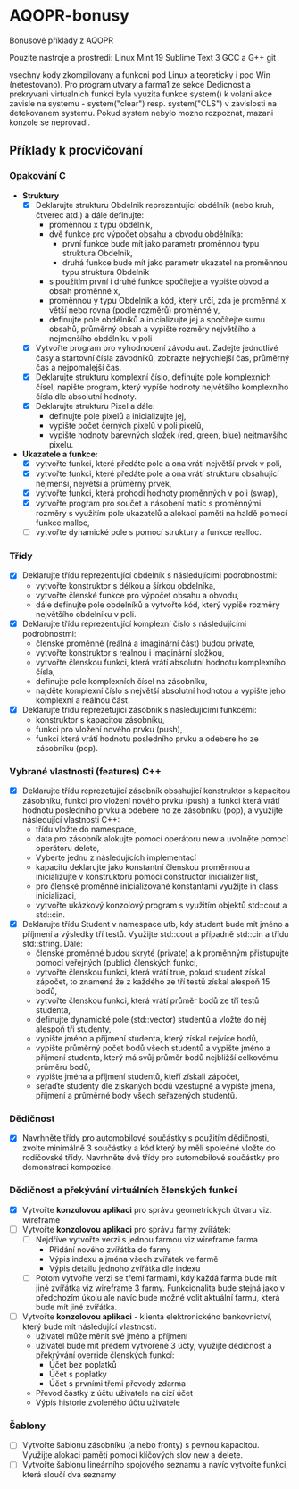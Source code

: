 # AQOPR-bonusy
Bonusové příklady z AQOPR

Pouzite nastroje a prostredi:
Linux Mint 19
Sublime Text 3
GCC a G++
git

vsechny kody zkompilovany a funkcni pod Linux a teoreticky i pod Win (netestovano). Pro program utvary a farma1 ze sekce Dedicnost a prekryvani virtualnich funkci byla vyuzita funkce system() k volani akce zavisle na systemu - system("clear") resp. system("CLS") v zavislosti na detekovanem systemu. Pokud system nebylo mozno rozpoznat, mazani konzole se neprovadi.

## Příklady k procvičování

### Opakování C
- **Struktury**
  - [x] Deklarujte strukturu Obdelnik reprezentující obdélník (nebo kruh, čtverec atd.) a dále definujte:
    - proměnnou x typu obdélník,
	- dvě funkce pro výpočet obsahu a obvodu obdélníka:
	  - první funkce bude mít jako parametr proměnnou typu struktura Obdelnik,
	  - druhá funkce bude mít jako parametr ukazatel na proměnnou typu struktura Obdelnik
	- s použitím první i druhé funkce spočítejte a vypište obvod a obsah proměnné x,
	- proměnnou y typu Obdelnik a kód, který určí, zda je proměnná x větší nebo rovna (podle rozměrů) proměnné y,
	- definujte pole obdélníků a inicializujte jej a spočítejte sumu obsahů, průměrný obsah a vypište rozměry největšího a nejmenšího obdélníku v poli
  - [x] Vytvořte program pro vyhodnocení závodu aut. Zadejte jednotlivé časy a startovní čísla závodníků, zobrazte nejrychlejší čas, průměrný čas a nejpomalejší čas.
  - [x] Deklarujte strukturu komplexní číslo, definujte pole komplexních čísel, napište program, který vypíše hodnoty největšího komplexního čísla dle absolutní hodnoty.
  - [x] Deklarujte strukturu Pixel a dále:
	- definujte pole pixelů a inicializujte jej,
	- vypište počet černých pixelů v poli pixelů,
	- vypište hodnoty barevných složek (red, green, blue) nejtmavšího pixelu.
- **Ukazatele a funkce:**
  - [x] vytvořte funkci, které předáte pole a ona vrátí největší prvek v poli,
  - [x] vytvořte funkci, které předáte pole a ona vrátí strukturu obsahující nejmenší, největší a průměrný prvek,
  - [x] vytvořte funkci, která prohodí hodnoty proměnných v poli (swap),
  - [x] vytvořte program pro součet a násobení matic s proměnnými rozměry s využitím pole ukazatelů a alokací paměti na haldě pomocí funkce malloc,
  - [ ] vytvořte dynamické pole s pomocí struktury a funkce realloc.

### Třídy
- [x] Deklarujte třídu reprezentující obdelník s následujícími podrobnostmi:
  - vytvořte konstruktor s délkou a šírkou obdelníka,
  - vytvořte členské funkce pro výpočet obsahu a obvodu,
  - dále definujte pole obdelníků a vytvořte kód, který vypíše rozměry největšího obdelníku v poli.
- [x] Deklarujte třídu reprezentující komplexní číslo s následujícími podrobnostmi:
  - členské proměnné (reálná a imaginární část) budou private,
  - vytvořte konstruktor s reálnou i imaginární složkou,
  - vytvořte členskou funkci, která vrátí absolutní hodnotu komplexního čísla,
  - definujte pole komplexních čísel na zásobníku,
  - najděte komplexní číslo s největší absolutní hodnotou a vypište jeho komplexní a reálnou část.
- [x] Deklarujte třídu reprezetující zásobník s následujícími funkcemi:
  - konstruktor s kapacitou zásobníku,
  - funkci pro vložení nového prvku (push),
  - funkci která vrátí hodnotu posledního prvku a odebere ho ze zásobníku (pop).

### Vybrané vlastnosti (features) C++
- [x] Deklarujte třídu reprezetující zásobník obsahující konstruktor s kapacitou zásobníku, funkci pro vložení nového prvku (push) a funkci která vrátí hodnotu posledního prvku a odebere ho ze zásobníku (pop), a využijte následující vlastnosti C++:
  - třídu vložte do namespace,
  - data pro zásobník alokujte pomocí operátoru new a uvolněte pomocí operátoru delete,
  - Vyberte jednu z následujících implementací
  - kapacitu deklarujte jako konstantní členskou proměnnou a inicializujte v konstruktoru pomocí constructor inicializer list,
  - pro členské proměnné inicializované konstantami využíjte in class inicializaci,
  - vytvořte ukázkový konzolový program s využitím objektů std::cout a std::cin.
- [x] Deklarujte třídu Student v namespace utb, kdy student bude mít jméno a příjmení a výsledky tří testů. Využijte std::cout a případně std::cin a třídu std::string. Dále:
  - členské proměnné budou skryté (private) a k proměnným přistupujte pomocí veřejných (public) členských funkcí,
  - vytvořte členskou funkci, která vrátí true, pokud student získal zápočet, to znamená že z každého ze tří testů získal alespoň 15 bodů,
  - vytvořte členskou funkci, která vrátí průměr bodů ze tří testů studenta,
  - definujte dynamické pole (std::vector) studentů a vložte do něj alespoň tři studenty,
  - vypište jméno a příjmení studenta, který získal nejvíce bodů,
  - vypište průměrný počet bodů všech studentů a vypište jméno a příjmení studenta, který má svůj průměr bodů nejbližší celkovému průměru bodů,
  - vypište jména a příjmení studentů, kteří získali zápočet,
  - seřaďte studenty dle získaných bodů vzestupně a vypište jména, příjmení a průměrné body všech seřazených studentů.

### Dědičnost
- [x] Navrhněte třídy pro automobilové součástky s použitím dědičnosti, zvolte minimálně 3 součástky a kód který by měli společné vložte do rodičovské třídy. Navrhněte dvě třídy pro automobilové součástky pro demonstraci kompozice.

### Dědičnost a překývání virtuálních členských funkcí
- [x] Vytvořte **konzolovou aplikaci** pro správu geometrických útvaru viz. wireframe
- [ ] Vytvořte **konzolovou aplikaci** pro správu farmy zvířátek:
  - [ ] Nejdříve vytvořte verzi s jednou farmou viz wireframe farma
    - Přidání nového zvířátka do farmy
    - Výpis indexu a jména všech zvířátek ve farmě
    - Výpis detailu jednoho zvířátka dle indexu
  - [ ] Potom vytvořte verzi se třemi farmami, kdy každá farma bude mít jiné zvířátka viz wireframe 3 farmy. Funkcionalita bude stejná jako v předchozím úkolu ale navíc bude možné volit aktuální farmu, která bude mít jiné zvířátka.
- [ ] Vytvořte **konzolovou aplikaci** - klienta elektronického bankovnictví, který bude mít následující vlastností.
  - uživatel může měnit své jméno a příjmení
  - uživatel bude mít předem vytvořené 3 účty, využijte dědičnost a překrývání override členských funkcí:
    - Účet bez poplatků
    - Účet s poplatky
    - Účet s prvními třemi převody zdarma
  - Převod částky z účtu uživatele na cizí účet
  - Výpis historie zvoleného účtu uživatele

### Šablony
- [ ] Vytvořte šablonu zásobníku (a nebo fronty) s pevnou kapacitou. Využijte alokaci paměti pomocí klíčových slov new a delete.
- [ ] Vytvořte šablonu lineárního spojového seznamu a navíc vytvořte funkci, která sloučí dva seznamy
